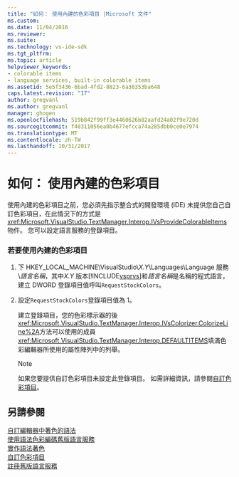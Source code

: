```yaml
---
title: "如何： 使用內建的色彩項目 |Microsoft 文件"
ms.custom: 
ms.date: 11/04/2016
ms.reviewer: 
ms.suite: 
ms.technology: vs-ide-sdk
ms.tgt_pltfrm: 
ms.topic: article
helpviewer_keywords:
- colorable items
- language services, built-in colorable items
ms.assetid: 5e5f3436-6bad-4fd2-8823-6a30353ba648
caps.latest.revision: "17"
author: gregvanl
ms.author: gregvanl
manager: ghogen
ms.openlocfilehash: 519b842f99ff3e4460626b82aafd24a02f9e720d
ms.sourcegitcommit: f40311056ea0b4677efcca74a285dbb0ce0e7974
ms.translationtype: MT
ms.contentlocale: zh-TW
ms.lasthandoff: 10/31/2017
---
```

# <a name="how-to-use-built-in-colorable-items"></a>如何： 使用內建的色彩項目
使用內建的色彩項目之前，您必須先指示整合式的開發環境 (IDE) 未提供您自己自訂色彩項目，在此情況下的方式是<xref:Microsoft.VisualStudio.TextManager.Interop.IVsProvideColorableItems>物件。 您可以設定語言服務的登錄項目。  
  
### <a name="to-use-built-in-colorable-items"></a>若要使用內建的色彩項目  
  
1.  下 HKEY_LOCAL_MACHINE\VisualStudio\\*X.Y*\Languages\Language 服務\\*語言名稱*，其中*X.Y* 版本[!INCLUDE[vsprvs](../../code-quality/includes/vsprvs_md.md)]和*語言名稱*是名稱的程式語言，建立 DWORD 登錄項目值呼叫`RequestStockColors`。  
  
2.  設定`RequestStockColors`登錄項目值為 1。  
  
     建立登錄項目，您的色彩標示器的後<xref:Microsoft.VisualStudio.TextManager.Interop.IVsColorizer.ColorizeLine%2A>方法可以使用的成員<xref:Microsoft.VisualStudio.TextManager.Interop.DEFAULTITEMS>填滿色彩編輯器所使用的屬性陣列中的列舉。  
  
    > [!NOTE]
    >  如果您要提供自訂色彩項目未設定此登錄項目。 如需詳細資訊，請參閱[自訂色彩項目](../../extensibility/internals/custom-colorable-items.md)。  
  
## <a name="see-also"></a>另請參閱  
 [自訂編輯器中著色的語法](../../extensibility/syntax-coloring-in-custom-editors.md)   
 [使用語法色彩編碼舊版語言服務](../../extensibility/internals/syntax-coloring-in-a-legacy-language-service.md)   
 [實作語法著色](../../extensibility/internals/implementing-syntax-coloring.md)   
 [自訂色彩項目](../../extensibility/internals/custom-colorable-items.md)   
 [註冊舊版語言服務](../../extensibility/internals/registering-a-legacy-language-service2.md)